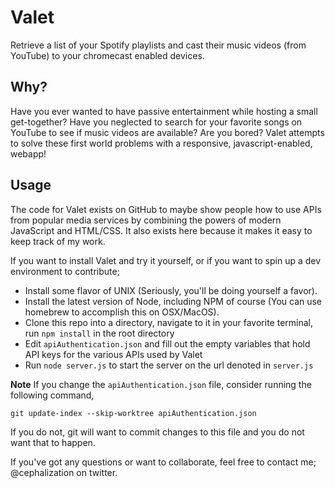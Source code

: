 # Valet
Retrieve a list of your Spotify playlists and cast their music videos (from YouTube) to your chromecast enabled devices.

## Why?
Have you ever wanted to have passive entertainment while hosting a small get-together? Have you neglected to search for your favorite songs on YouTube to see if music videos are available? Are you bored? Valet attempts to solve these first world problems with a responsive, javascript-enabled, webapp!

## Usage
The code for Valet exists on GitHub to maybe show people how to use APIs from popular media services by combining the powers of modern JavaScript and HTML/CSS. It also exists here because it makes it easy to keep track of my work.

If you want to install Valet and try it yourself, or if you want to spin up a dev environment to contribute;

* Install some flavor of UNIX (Seriously, you'll be doing yourself a favor).
* Install the latest version of Node, including NPM of course (You can use homebrew to accomplish this on OSX/MacOS).
* Clone this repo into a directory, navigate to it in your favorite terminal, run `npm install` in the root directory
* Edit `apiAuthentication.json` and fill out the empty variables that hold API keys for the various APIs used by Valet
* Run `node server.js` to start the server on the url denoted in `server.js`

__Note__
If you change the `apiAuthentication.json` file, consider running the following command,

`git update-index --skip-worktree apiAuthentication.json`

If you do not, git will want to commit changes to this file and you do not want that to happen.



If you've got any questions or want to collaborate, feel free to contact me; @cephalization on twitter.
